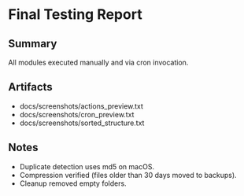 # Final Testing Report

## Summary
All modules executed manually and via cron invocation.

## Artifacts
- docs/screenshots/actions_preview.txt
- docs/screenshots/cron_preview.txt
- docs/screenshots/sorted_structure.txt

## Notes
- Duplicate detection uses md5 on macOS.
- Compression verified (files older than 30 days moved to backups).
- Cleanup removed empty folders.
